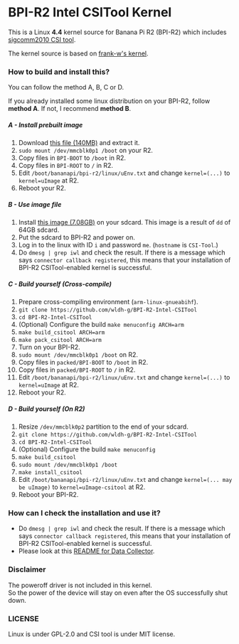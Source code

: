 # BPI-R2 Intel CSITool Kernel
This is a Linux **4.4** kernel source for Banana Pi R2 (BPI-R2) which includes [sigcomm2010 CSI tool](https://github.com/dhalperi/linux-80211n-csitool).  

The kernel source is based on [frank-w's kernel](https://github.com/frank-w/BPI-R2-4.4/).  

### How to build and install this?
You can follow the method A, B, C or D.

If you already installed some linux distribution on your BPI-R2, follow **method A**. If not, I recommend **method B**.

##### A - Install prebuilt image
1. Download [this file (140MB)](https://go.wldh.org/r2-intel-patch) and extract it.
2. `sudo mount /dev/mmcblk0p1 /boot` on your R2.
3. Copy files in `BPI-BOOT` to `/boot` in R2.
4. Copy files in `BPI-ROOT` to `/` in R2.
5. Edit `/boot/bananapi/bpi-r2/linux/uEnv.txt` and change `kernel=(...)` to `kernel=uImage` at R2.
6. Reboot your R2.

##### B - Use image file
1. Install [this image (7.08GB)](https://go.wldh.org/r2-intel-img) on your sdcard. This image is a result of `dd` of 64GB sdcard.
2. Put the sdcard to BPI-R2 and power on.
3. Log in to the linux with ID `i` and password `me`. (`hostname` is `CSI-Tool`.)
4. Do `dmesg | grep iwl` and check the result. If there is a message which says `connector callback registered`, this means that your installation of BPI-R2 CSITool-enabled kernel is successful.  

##### C - Build yourself (Cross-compile)
1. Prepare cross-compiling environment (`arm-linux-gnueabihf`).  
2. `git clone https://github.com/wldh-g/BPI-R2-Intel-CSITool`  
3. `cd BPI-R2-Intel-CSITool`  
4. (Optional) Configure the build `make menuconfig ARCH=arm`
5. `make build_csitool ARCH=arm`
6. `make pack_csitool ARCH=arm`
7. Turn on your BPI-R2.
8. `sudo mount /dev/mmcblk0p1 /boot` on R2.
9. Copy files in `packed/BPI-BOOT` to `/boot` in R2.
10. Copy files in `packed/BPI-ROOT` to `/` in R2.
11. Edit `/boot/bananapi/bpi-r2/linux/uEnv.txt` and change `kernel=(...)` to `kernel=uImage` at R2.
12. Reboot your R2.

##### D - Build yourself (On R2)
1. Resize `/dev/mmcblk0p2` partition to the end of your sdcard.  
2. `git clone https://github.com/wldh-g/BPI-R2-Intel-CSITool`  
3. `cd BPI-R2-Intel-CSITool`  
4. (Optional) Configure the build `make menuconfig`
5. `make build_csitool`
6. `sudo mount /dev/mmcblk0p1 /boot`
7. `make install_csitool`
8. Edit `/boot/bananapi/bpi-r2/linux/uEnv.txt` and change `kernel=(... may be uImage)` to `kernel=uImage-csitool` at R2.  
9. Reboot your BPI-R2.  

### How can I check the installation and use it?
- Do `dmesg | grep iwl` and check the result. If there is a message which says `connector callback registered`, this means that your installation of BPI-R2 CSITool-enabled kernel is successful.  
- Please look at this [README for Data Collector](https://github.com/wldh-g/BPI-R2-Intel-CSITool-DataCollector#readme).  

### Disclaimer
The poweroff driver is not included in this kernel.  
So the power of the device will stay on even after the OS successfully shut down.

### LICENSE
Linux is under GPL-2.0 and CSI tool is under MIT license.
